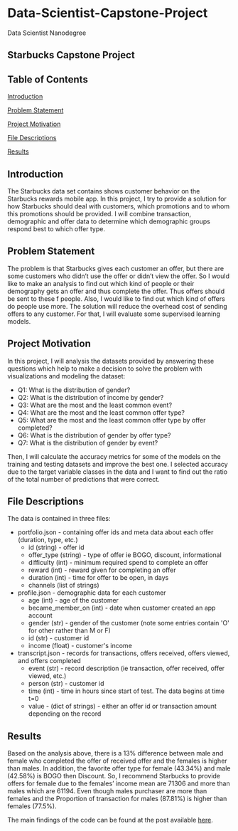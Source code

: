 # Data-Scientist-Capstone-Project
Data Scientist Nanodegree
## Starbucks Capstone Project



## Table of Contents

[Introduction](#introduction)

[Problem Statement](#problem-statement)

[Project Motivation](#project-motivation)

[File Descriptions](#file-descriptions)

[Results](#results)

## Introduction
The Starbucks data set contains shows customer behavior on the Starbucks rewards mobile app. In this project, I try to provide a solution for how Starbucks should deal with customers, which promotions and to whom this promotions should be provided.
I will combine transaction, demographic and offer data to determine which demographic groups respond best to which offer type.

## Problem Statement
The problem is that Starbucks gives each customer an offer, but there are some customers who didn’t use the offer or didn’t view the offer. So I would like to make an analysis to find out which kind of people or their demography gets an offer and thus complete the offer. Thus offers should be sent to these f people. Also, I would like to find out which kind of offers do people use more. The solution will reduce the overhead cost of sending offers to any customer. For that, I will evaluate some supervised learning models.

## Project Motivation
In this project, I will analysis the datasets provided by answering these questions  which help to make a decision to solve the problem with visualizations and modeling the dataset:<br>
* Q1: What is the distribution of gender?<br>
* Q2: What is the distribution of income by gender?<br>
* Q3: What are the most and the least common event?<br>
* Q4: What are the most and the least common offer type?<br>
* Q5: What are the most and the least common offer type by offer completed?<br>
* Q6: What is the distribution of gender by offer type?<br>
* Q7: What is the distribution of gender by event?<br>

Then, I will calculate the accuracy metrics for some of the models on the training and testing datasets and improve the best one. I selected accuracy due to the target variable classes in the data and I want to find out the ratio of the total number of predictions that were correct.<br>

## File Descriptions
The data is contained in three files:<br>

* portfolio.json - containing offer ids and meta data about each offer (duration, type, etc.)<br>
  * id (string) - offer id <br>
  * offer_type (string) - type of offer ie BOGO, discount, informational<br>
  * difficulty (int) - minimum required spend to complete an offer<br>
  * reward (int) - reward given for completing an offer<br>
  * duration (int) - time for offer to be open, in days<br>
  * channels (list of strings)<br>
* profile.json - demographic data for each customer<br>
  * age (int) - age of the customer<br>
  * became_member_on (int) - date when customer created an app account<br>
  * gender (str) - gender of the customer (note some entries contain 'O' for other rather than M or F)<br>
  * id (str) - customer id<br>
  * income (float) - customer's income<br>
* transcript.json - records for transactions, offers received, offers viewed, and offers completed<br>
  * event (str) - record description (ie transaction, offer received, offer viewed, etc.)<br>
  * person (str) - customer id<br>
  * time (int) - time in hours since start of test. The data begins at time t=0<br>
  * value - (dict of strings) - either an offer id or transaction amount depending on the record<br>
  
## Results
Based on the analysis above, there is a 13% difference between male and female who completed the offer of received offer and the females is higher than males. In addition, the favorite offer type for female (43.34%) and male (42.58%) is BOGO then Discount. So, I recommend Starbucks to provide offers for female due to the females’ income mean are 71306 and more than males which are 61194. Even though males purchaser are more than females and the Proportion of transaction for males (87.81%) is higher than females (77.5%). 

The main findings of the code can be found at the post available [here](https://yagiz-dursun.medium.com/assessing-starbucks-app-data-c1b0955d03d9).

